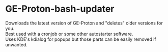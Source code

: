 # GE-Proton-bash-updater
Downloads the latest version of GE-Proton and "deletes" older versions for you. \
Best used with a cronjob or some other autostarter software. \
Uses KDE's kdialog for popups but those parts can be easily removed if unwanted.
